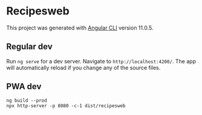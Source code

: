# Recipesweb

This project was generated with [Angular CLI](https://github.com/angular/angular-cli) version 11.0.5.

## Regular dev

Run `ng serve` for a dev server. Navigate to `http://localhost:4200/`. The app will automatically reload if you change any of the source files.

## PWA dev

```
ng build --prod
npx http-server -p 8080 -c-1 dist/recipesweb
```

